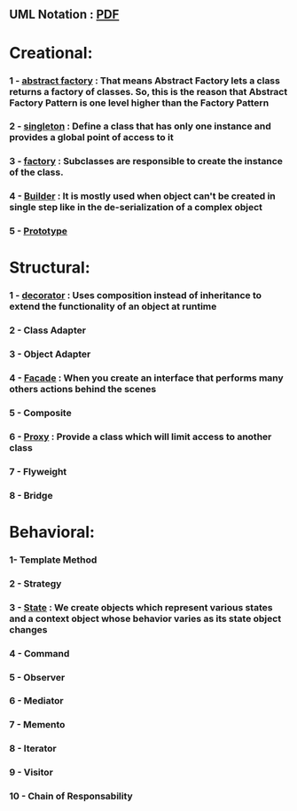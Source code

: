 ## UML Notation : [PDF](https://github.com/antosoa/design-pattern/blob/master/DesignPattern/Untitled%20Diagram.pdf) 


# Creational: 

### 1 - [abstract factory](https://github.com/antosoa/design-pattern/tree/master/DesignPattern/src/abstractfactorydesign) : That means Abstract Factory lets a class returns a factory of classes. So, this is the reason that Abstract Factory Pattern is one level higher than the Factory Pattern
### 2 - [singleton](https://github.com/antosoa/design-pattern/tree/master/DesignPattern/src/singleton) : Define a class that has only one instance and provides a global point of access to it
### 3 - [factory](https://github.com/antosoa/design-pattern/tree/master/DesignPattern/src/factory) : Subclasses are responsible to create the instance of the class.
### 4 - [Builder](https://github.com/antosoa/design-pattern/tree/master/DesignPattern/src/builder) : It is mostly used when object can't be created in single step like in the de-serialization of a complex object
### 5 - [Prototype](https://github.com/antosoa/design-pattern/tree/master/DesignPattern/src/prototype)

# Structural:

### 1 - [decorator](https://github.com/antosoa/design-pattern/tree/master/DesignPattern/src/decorator) : Uses composition instead of inheritance to extend the functionality of an object at runtime
### 2 - Class Adapter 
### 3 - Object Adapter
### 4 - [Facade](https://github.com/antosoa/design-pattern/tree/master/DesignPattern/src/facade) : When you create an interface that performs many others actions behind the scenes
### 5 - Composite  
### 6 - [Proxy](https://github.com/antosoa/design-pattern/tree/master/DesignPattern/src/proxy) : Provide a class which will limit access to another class
### 7 - Flyweight  
### 8 - Bridge  

# Behavioral: 

###  1- Template Method 
###  2 - Strategy 
###  3 - [State](https://github.com/antosoa/design-pattern/tree/master/DesignPattern/src/state) : We create objects which represent various states and a context object whose behavior varies as its state object changes
###  4 - Command  
###  5 - Observer 
###  6 - Mediator 
###  7 - Memento 
###  8 - Iterator
###  9 - Visitor
###  10 - Chain of Responsability
